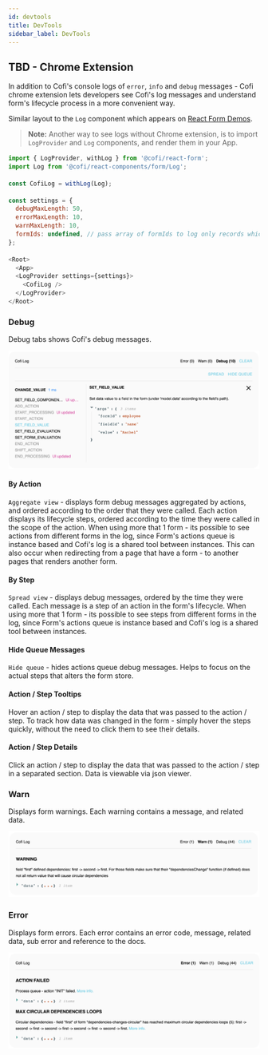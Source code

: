 ```yaml
---
id: devtools
title: DevTools
sidebar_label: DevTools
---
```


## TBD - Chrome Extension

In addition to Cofi's console logs of `error`, `info` and `debug` messages - Cofi chrome extension
lets developers see Cofi's log messages and understand form's lifecycle process in a more convenient way.

Similar layout to the `Log` component which appears on [React Form Demos](https://galhavivi.github.com/cofi/demo-react-form.html).

> **Note:** Another way to see logs without Chrome extension, is to import `LogProvider` and `Log` components,
and render them in your App.
```javascript
import { LogProvider, withLog } from '@cofi/react-form';
import Log from '@cofi/react-components/form/Log';

const CofiLog = withLog(Log);

const settings = { 
  debugMaxLength: 50, 
  errorMaxLength: 10, 
  warnMaxLength: 10,
  formIds: undefined, // pass array of formIds to log only records which belongs to them
};

<Root>
  <App>
  <LogProvider settings={settings}>
    <CofiLog />
  </LogProvider>
</Root>
```

### Debug

Debug tabs shows Cofi's debug messages.

![packages-structure](assets/devtools-debug-v1.0.0.png)

#### By Action

`Aggregate view` - displays form debug messages aggregated by actions, and ordered according to the order that they were called.
Each action displays its lifecycle steps, ordered according to the time they were called in the scope of the action.
When using more that 1 form - its possible to see actions from different forms in the log, since Form's actions queue is instance based
and Cofi's log is a shared tool between instances.
This can also occur when redirecting from a page that have a form - to another pages that renders another form.

#### By Step

`Spread view` - displays debug messages, ordered by the time they were called. 
Each message is a step of an action in the form's lifecycle.
When using more that 1 form - its possible to see steps from different forms in the log, since Form's actions queue is instance based
and Cofi's log is a shared tool between instances.

#### Hide Queue Messages

`Hide queue` - hides actions queue debug messages. Helps to focus on the actual steps that alters the form store.

#### Action / Step Tooltips

Hover an action / step to display the data that was passed to the action / step.
To track how data was changed in the form - simply hover the steps quickly, without the need
to click them to see their details.

#### Action / Step Details

Click an action / step to display the data that was passed to the action / step in a separated section.
Data is viewable via json viewer.

### Warn

Displays form warnings. Each warning contains a message, and related data.

![packages-structure](assets/devtools-warn-v1.0.0.png)

### Error

Displays form errors. Each error contains an error code, message, related data, sub error and reference to the docs.

![packages-structure](assets/devtools-error-v1.0.0.png)
